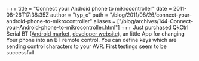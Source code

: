 +++
title = "Connect your Android phone to mikrocontroller"
date = 2011-08-26T17:38:35Z
author = "typ_o"
path = "/blog/2011/08/26/connect-your-android-phone-to-mikrocontroller"
aliases = ["/blog/archives/144-Connect-your-Android-phone-to-mikrocontroller.html"]
+++
Just purchased QkCtrl Serial BT ([Android
market](https://market.android.com/details?id=com.kvndev.android.two),
[developer website](https://www.kvndev.com/android/two)), an little App
for changing Your phone into an BT remote control. You can define keys
which are sending control characters to your AVR. First testings seem to
be successfull.
